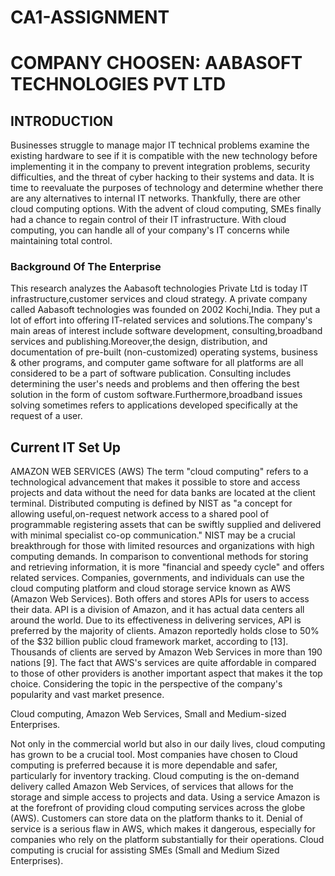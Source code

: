 # CA1-ASSIGNMENT 

# COMPANY CHOOSEN: AABASOFT TECHNOLOGIES PVT LTD 

## INTRODUCTION
Businesses struggle to manage major IT technical problems examine the existing hardware to see if it is compatible with the new technology before implementing it in the company to prevent integration problems, security difficulties, and the threat of cyber hacking to their systems and data. It is time to reevaluate the purposes of technology and determine whether there are any alternatives to internal IT networks. Thankfully, there are other cloud computing options. With the advent of cloud computing, SMEs finally had a chance to regain control of their IT infrastructure. With cloud computing, you can handle all of your company's IT concerns while maintaining total control. 

### **Background Of The Enterprise**

This research analyzes the Aabasoft technologies Private Ltd is today IT infrastructure,customer services and cloud strategy. A private company called Aabasoft technologies was founded on 2002 Kochi,India. They put a lot of effort into offering IT-related services and solutions.The company's main areas of interest include software development, consulting,broadband services and publishing.Moreover,the design, distribution, and documentation of pre-built (non-customized) operating systems, business & other programs, and computer game software for all platforms are all considered to be a part of software publication. Consulting includes determining the user's needs and problems and then offering the best solution in the form of custom software.Furthermore,broadband issues solving sometimes refers to applications developed specifically at the request of a user.

Current IT Set Up
---------------

AMAZON WEB SERVICES (AWS)
The term "cloud computing" refers to a technological advancement that makes it possible to store and access projects and data without the need for data banks are located at the client terminal.
Distributed computing is defined by NIST as "a concept for allowing useful,on-request network access to a shared pool of programmable registering assets that can be swiftly supplied and delivered with minimal specialist co-op communication."
NIST may be a crucial breakthrough for those with limited resources and organizations with high computing demands. 
In comparison to conventional methods for storing and retrieving information, it is more "financial and speedy cycle" and offers related services.
Companies, governments, and individuals can use the cloud computing platform and cloud storage service known as AWS (Amazon Web Services).
Both offers and stores APIs for users to access their data.
API is a division of Amazon, and it has actual data centers all around the world. Due to its effectiveness in delivering services, 
API is preferred by the majority of clients.
Amazon reportedly holds close to 50% of the $32 billion public cloud framework market, according to [13].
Thousands of clients are served by Amazon Web Services in more than 190 nations [9].
The fact that AWS's services are quite affordable in compared to those of other providers is another important aspect that makes it the top choice.
Considering the topic in the perspective of the company's popularity and vast market presence.


Cloud computing, Amazon Web Services, Small and Medium-sized Enterprises.

Not only in the commercial world but also in our daily lives, cloud computing has grown to be a crucial tool. 
Most companies have chosen to Cloud computing is preferred because it is more dependable and safer, particularly for inventory tracking.
Cloud computing is the on-demand delivery called Amazon Web Services, of services that allows for the storage and simple access to projects and data.
Using a service Amazon is at the forefront of providing cloud computing services across the globe (AWS).
Customers can store data on the platform thanks to it.
Denial of service is a serious flaw in AWS, which makes it dangerous, especially for companies who rely on the platform substantially for their operations. 
Cloud computing is crucial for assisting SMEs (Small and Medium Sized Enterprises).    
